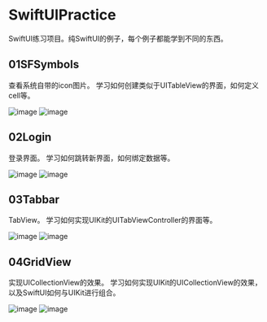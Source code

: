 # SwiftUIPractice
SwiftUI练习项目。纯SwiftUI的例子，每个例子都能学到不同的东西。

## 01SFSymbols
查看系统自带的icon图片。
学习如何创建类似于UITableView的界面，如何定义cell等。

![image](https://github.com/flywo/SwiftUIPractice/blob/master/01SFSymbols/1.png)
![image](https://github.com/flywo/SwiftUIPractice/blob/master/01SFSymbols/2.png)

## 02Login
登录界面。
学习如何跳转新界面，如何绑定数据等。

![image](https://github.com/flywo/SwiftUIPractice/blob/master/02Login/1.png)
![image](https://github.com/flywo/SwiftUIPractice/blob/master/02Login/2.png)

## 03Tabbar
TabView。
学习如何实现UIKit的UITabViewController的界面等。

![image](https://github.com/flywo/SwiftUIPractice/blob/master/03Tabbar/1.png)
![image](https://github.com/flywo/SwiftUIPractice/blob/master/03Tabbar/2.png)


## 04GridView
实现UICollectionView的效果。
学习如何实现UIKit的UICollectionView的效果，以及SwiftUI如何与UIKit进行组合。

![image](https://github.com/flywo/SwiftUIPractice/blob/master/04GridView/1.png)
![image](https://github.com/flywo/SwiftUIPractice/blob/master/04GridView/2.png)
